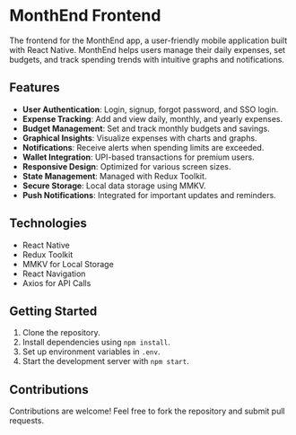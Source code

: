 # MonthEnd Frontend

The frontend for the MonthEnd app, a user-friendly mobile application built with React Native. MonthEnd helps users manage their daily expenses, set budgets, and track spending trends with intuitive graphs and notifications.

## Features
- **User Authentication**: Login, signup, forgot password, and SSO login.
- **Expense Tracking**: Add and view daily, monthly, and yearly expenses.
- **Budget Management**: Set and track monthly budgets and savings.
- **Graphical Insights**: Visualize expenses with charts and graphs.
- **Notifications**: Receive alerts when spending limits are exceeded.
- **Wallet Integration**: UPI-based transactions for premium users.
- **Responsive Design**: Optimized for various screen sizes.
- **State Management**: Managed with Redux Toolkit.
- **Secure Storage**: Local data storage using MMKV.
- **Push Notifications**: Integrated for important updates and reminders.

## Technologies
- React Native
- Redux Toolkit
- MMKV for Local Storage
- React Navigation
- Axios for API Calls

## Getting Started
1. Clone the repository.
2. Install dependencies using `npm install`.
3. Set up environment variables in `.env`.
4. Start the development server with `npm start`.

## Contributions
Contributions are welcome! Feel free to fork the repository and submit pull requests.
